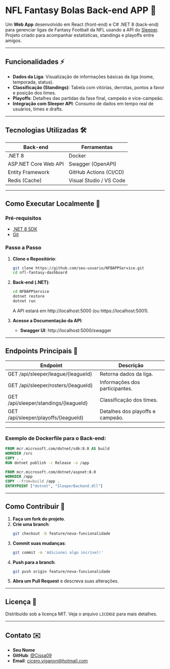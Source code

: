 # NFL Fantasy Bolas Back-end APP 🏈

Um **Web App** desenvolvido em React (front-end) e C# .NET 8 (back-end) para gerenciar ligas de Fantasy Football da NFL usando a API do [Sleeper](https://docs.sleeper.com/). 
Projeto criado para acompanhar estatísticas, standings e playoffs entre amigos.

---

## Funcionalidades ⚡

- **Dados da Liga**: Visualização de informações básicas da liga (nome, temporada, status).  
- **Classificação (Standings)**: Tabela com vitórias, derrotas, pontos a favor e posição dos times.  
- **Playoffs**: Detalhes das partidas da fase final, campeão e vice-campeão.  
- **Integração com Sleeper API**: Consumo de dados em tempo real de usuários, times e drafts.  

---

## Tecnologias Utilizadas 🛠️

| **Back-end**          | **Ferramentas**          |
|-----------------------|--------------------------|
| .NET 8                | Docker                   |
| ASP.NET Core Web API  | Swagger (OpenAPI)        |
| Entity Framework      | GitHub Actions (CI/CD)   |
| Redis (Cache)         | Visual Studio / VS Code  |

---

## Como Executar Localmente 🚀

### Pré-requisitos
- [.NET 8 SDK](https://dotnet.microsoft.com/download)
- [Git](https://git-scm.com/)

### Passo a Passo

1. **Clone o Repositório**:
   ```bash
   git clone https://github.com/seu-usuario/NFBAPPService.git
   cd nfl-fantasy-dashboard
   ```

2. **Back-end (.NET)**:
   ```bash
   cd NFBAPPService
   dotnet restore
   dotnet run
   ```
   A API estará em http://localhost:5000 (ou https://localhost:5001).

4. **Acesse a Documentação da API**:
   - **Swagger UI**: http://localhost:5000/swagger

---

## Endpoints Principais 🔗

| **Endpoint** | **Descrição** |
|-------------|--------------|
| GET /api/sleeper/league/{leagueId} | Retorna dados da liga. |
| GET /api/sleeper/rosters/{leagueId} | Informações dos participantes. |
| GET /api/sleeper/standings/{leagueId} | Classificação dos times. |
| GET /api/sleeper/playoffs/{leagueId} | Detalhes dos playoffs e campeão. |

---

### Exemplo de Dockerfile para o Back-end:
```dockerfile
FROM mcr.microsoft.com/dotnet/sdk:8.0 AS build
WORKDIR /src
COPY . .
RUN dotnet publish -c Release -o /app

FROM mcr.microsoft.com/dotnet/aspnet:8.0
WORKDIR /app
COPY --from=build /app .
ENTRYPOINT ["dotnet", "SleeperBackend.dll"]
```

---

## Como Contribuir 🤝

1. **Faça um fork do projeto**.
2. **Crie uma branch**:
   ```bash
   git checkout -b feature/nova-funcionalidade
   ```
3. **Commit suas mudanças**:
   ```bash
   git commit -m 'Adicionei algo incrível!'
   ```
4. **Push para a branch**:
   ```bash
   git push origin feature/nova-funcionalidade
   ```
5. **Abra um Pull Request** e descreva suas alterações.

---

## Licença 📝

Distribuído sob a licença MIT. Veja o arquivo `LICENSE` para mais detalhes.

---

## Contato ✉️

- **Seu Nome**
- **GitHub**: [@Cissa09](https://github.com/Cissa09)
- **Email**: cicero.viganon@hotmail.com

